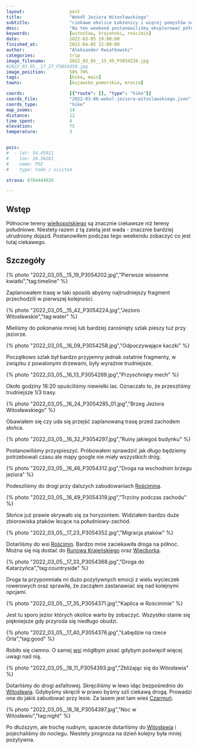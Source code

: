 ```yaml
---
layout:                 post
title:                  "Wokół Jeziora Witosławskiego"
subtitle:               "ciekawe okolice Łobżenicy i więcej pomysłów na wycieczki rowerowe"
desc:                   "Na ten weekend postanowiliśmy eksplorować północne okolice Wielkopolski. Będąc w takiej okolicy warto było podjechać jeszcze trochę dalej w stronę Krajeńskiego Parku Krajobrazowego gdyż jest tutaj dużo ciekawych miejsc."
keywords:               [witosław, krajeński, rościmin]
date:                   2022-03-05 19:00:00
finished_at:            2022-04-05 22:00:00
author:                 "Aleksander Kwiatkowski"
categories:             trip
image_filename:         2022_03_05__15_45_P3054228.jpg
#2022_03_05__17_27_P3054359.jpg
image_position:         50% 70%
tags:                   [hike, main]
towns:                  [kujawsko_pomorskie, mrocza]

coords:                 [{"route": [], "type": "hike"}]
coords_file:            "2022-03-06-wokol-jeziora-witoslawskiego.json"
coords_type:            "hike"
map_zooms:              14
distance:               12
time_spent:             4
elevation:              75
temperature:            3


pois:
#  - lat: 54.45911
#    lon: 18.56281
#    name: POI
#    type: todo / visited

strava: 6784444026

---
```


[wiki-wagrowiec]: https://pl.wikipedia.org/wiki/W%C4%85growiec
[wiki-jezioro-rgielskie]: https://pl.wikipedia.org/wiki/Jezioro_Rgielskie
[wiki-golancz]: https://pl.wikipedia.org/wiki/Go%C5%82a%C5%84cz
[wiki-wielkopolskie]: https://pl.wikipedia.org/wiki/Wojew%C3%B3dztwo_wielkopolskie
[wiki-poznan]: https://pl.wikipedia.org/wiki/Pozna%C5%84
[wiki-notec]: https://pl.wikipedia.org/wiki/Note%C4%87
[wiki-bialosliwie]: https://pl.wikipedia.org/wiki/Bia%C5%82o%C5%9Bliwie_(wie%C5%9B)
[wiki-lobzenica]: https://pl.wikipedia.org/wiki/%C5%81ob%C5%BCenica
[wiki-witoslaw]: https://pl.wikipedia.org/wiki/Witos%C5%82aw_(wojew%C3%B3dztwo_kujawsko-pomorskie)
[wiki-roscimin]: https://pl.wikipedia.org/wiki/Ro%C5%9Bcimin
[wiki-runowo-krajenskie]: https://pl.wikipedia.org/wiki/Runowo_Kraje%C5%84skie
[wiki-wiecbork]: https://pl.wikipedia.org/wiki/Wi%C4%99cbork
[wiki-czarmun]: https://pl.wikipedia.org/wiki/Czarmu%C5%84_(wie%C5%9B_w_wojew%C3%B3dztwie_kujawsko-pomorskim)
[wiki-naklo-nad-notecia]: https://pl.wikipedia.org/wiki/Nak%C5%82o_nad_Noteci%C4%85
[wiki-chobielin]: https://pl.wikipedia.org/wiki/Chobielin

## Wstęp

Północne tereny [wielkopolskiego][wiki-wielkopolskie] są znacznie
ciekawsze niż tereny południowe. Niestety razem z tą zaletą jest wada - znacznie
bardziej utrudniony dojazd. Postanowiłem podczas tego weekendu zobaczyć co jest tutaj
ciekawego.

## Szczegóły

{% photo "2022_03_05__15_19_P3054202.jpg","Pierwsze wiosenne kwiatki","tag:timeline" %}

Zaplanowałem trasę w taki sposób abyśmy najtrudniejszy fragment przechodzili
w pierwszej kolejności.

{% photo "2022_03_05__15_42_P3054224.jpg","Jezioro Witosławskie","tag:water" %}

Mieliśmy do pokonania mniej lub bardziej zarośnięty
szlak pieszy tuż przy jeziorze.

{% photo "2022_03_05__16_09_P3054258.jpg","Odpoczywające kaczki" %}

Początkowo szlak był bardzo przyjemny jednak ostatnie fragmenty, w związku
z powalonymi drzewami, były wyraźnie trudniejsze.

{% photo "2022_03_05__16_13_P3054269.jpg","Przyschnięty mech" %}

Około godziny 16:20 opuściliśmy niewielki las.
Oznaczało to, że przeszliśmy trudniejsze 1/3 trasy.

{% photo "2022_03_05__16_24_P3054285_01.jpg","Brzeg Jeziora Witosławskiego" %}

Obawiałem się czy uda się przejść zaplanowaną trasę przed zachodem słońca.

{% photo "2022_03_05__16_32_P3054297.jpg","Ruiny jakiegoś budynku" %}

Postanowiliśmy przyspieszyć. Próbowałem sprawdzić jak długo będziemy
potrzebowali czasu ale mapy google nie miały wszystkich dróg.

{% photo "2022_03_05__16_46_P3054312.jpg","Droga na wschodnim brzegu jeziora" %}

Podeszliśmy do drogi przy dalszych zabudowaniach [Rościmina][wiki-roscimin].

{% photo "2022_03_05__16_49_P3054319.jpg","Trzciny podczas zachodu" %}

Słońce już prawie skrywało się za horyzontem. Widziałem bardzo duże
zbiorowiska ptaków lecące na południowy-zachód.

{% photo "2022_03_05__17_23_P3054352.jpg","Migracja ptaków" %}

Dotarliśmy do wsi [Rościmin][wiki-roscimin]. Bardzo mnie zaciekawiła
droga na północ. Można się nią dostać do [Runowa Krajeńskiego][wiki-runowo-krajenskie]
oraz [Więcborka][wiki-wiecbork].

{% photo "2022_03_05__17_33_P3054368.jpg","Droga do Katarzyńca","tag:countryside" %}

Droga ta przypomniała mi dużo pozytywnych emocji z wielu wycieczek rowerowych
oraz sprawiła, że zacząłem zastanawiać się nad kolejnymi opcjami.

{% photo "2022_03_05__17_35_P3054371.jpg","Kaplica w Rościminie" %}

Jest tu sporo jezior których okolice warto by zobaczyć. Wszystko stanie
się piękniejsze gdy przyroda się niedługo obudzi.

{% photo "2022_03_05__17_40_P3054376.jpg","Łabędzie na rzece Orla","tag:good" %}

Robiło się ciemno. O samej [wsi][wiki-roscimin] mógłbym pisać
gdybym poświęcił więcej uwagi nad nią.

{% photo "2022_03_05__18_11_P3054393.jpg","Zbliżając się do Witosławia" %}

Dotarliśmy do drogi asfaltowej. Skręciliśmy w lewo idąc bezpośrednio do
[Witosławia][wiki-witoslaw]. Gdybyśmy skręcili w prawo byśmy szli
ciekawą drogą. Prowadzi ona do jakiś zabudować przy lesie. Za lasem
jest tam wieś [Czarmuń][wiki-czarmun].

{% photo "2022_03_05__18_18_P3054397.jpg","Noc w Witosławiu","tag:night" %}

Po dłuższym, ale trochę nudnym, spacerze dotarliśmy do
[Witosławia][wiki-witoslaw] i pojechaliśmy do noclegu. Niestety prognoza
na dzień kolejny była mniej pozytywna.
